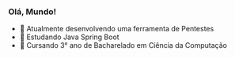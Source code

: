 ### Olá, Mundo!

- 🔭 Atualmente desenvolvendo uma ferramenta de Pentestes
- 🌱 Estudando Java Spring Boot
- 📖 Cursando 3° ano de Bacharelado em Ciência da Computação

